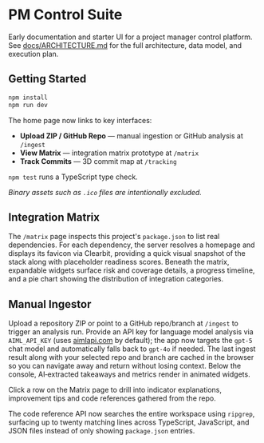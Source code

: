 # PM Control Suite

Early documentation and starter UI for a project manager control platform. See [docs/ARCHITECTURE.md](docs/ARCHITECTURE.md) for the full architecture, data model, and execution plan.

## Getting Started

```bash
npm install
npm run dev
```

The home page now links to key interfaces:

- **Upload ZIP / GitHub Repo** &mdash; manual ingestion or GitHub analysis at `/ingest`
- **View Matrix** &mdash; integration matrix prototype at `/matrix`
- **Track Commits** &mdash; 3D commit map at `/tracking`

`npm test` runs a TypeScript type check.

*Binary assets such as `.ico` files are intentionally excluded.*

## Integration Matrix

The `/matrix` page inspects this project's `package.json` to list real dependencies.
For each dependency, the server resolves a homepage and displays its favicon via
Clearbit, providing a quick visual snapshot of the stack along with placeholder
readiness scores. Beneath the matrix, expandable widgets surface risk and
coverage details, a progress timeline, and a pie chart showing the distribution
of integration categories.

## Manual Ingestor

Upload a repository ZIP or point to a GitHub repo/branch at `/ingest` to trigger
an analysis run. Provide an API key for language model analysis via
`AIML_API_KEY` (uses [aimlapi.com](https://aimlapi.com) by default); the app now
targets the `gpt-5` chat model and automatically falls back to `gpt-4o` if
needed. The last
ingest result along with your selected repo and branch are cached in the browser
so you can navigate away and return without losing context. Below the console,
AI‑extracted takeaways and metrics render in animated widgets.

Click a row on the Matrix page to drill into indicator explanations, improvement
tips and code references gathered from the repo.

The code reference API now searches the entire workspace using `ripgrep`,
surfacing up to twenty matching lines across TypeScript, JavaScript, and JSON
files instead of only showing `package.json` entries.
